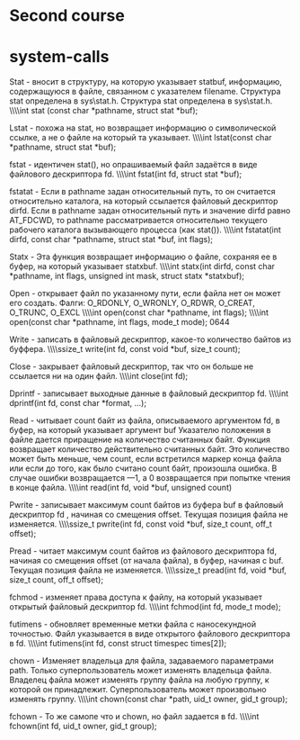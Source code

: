 # Second course
# system-calls

Stat - вносит в структуру, на которую указывает statbuf, информацию, содержащуюся в файле, связанном с указателем filename. Структура stat определена в sys\stat.h. Структура stat определена в sys\stat.h. 
\\\\\\\\int stat (const char *pathname, struct stat *buf);

Lstat - похожа на stat, но возвращает информацию о символической ссылке, а не о файле на который та указывает. 
\\\\\\\\int lstat(const char *pathname, struct stat *buf);

fstat - идентичен stat(), но опрашиваемый файл задаётся в виде файлового дескриптора fd. 
\\\\\\\\int fstat(int fd, struct stat *buf);

fstatat -  Если в pathname задан относительный путь, то он считается относительно каталога, на который ссылается файловый дескриптор dirfd.
Если в pathname задан относительный путь и значение dirfd равно AT_FDCWD, то pathname рассматривается относительно текущего рабочего каталога вызывающего процесса (как stat()). 
\\\\\\\\int fstatat(int dirfd, const char *pathname, struct stat *buf, int flags);

Statx - Эта функция возвращает информацию о файле, сохраняя ее в буфер, на который указывает statxbuf. 
\\\\\\\\int statx(int dirfd, const char *pathname, int flags, unsigned int mask, struct statx *statxbuf);

Open - открывает файл по указанному пути, если файла нет он может его создать. 
Фалги: O_RDONLY, O_WRONLY, O_RDWR, O_CREAT, O_TRUNC, O_EXCL
\\\\\\\\int open(const char *pathname, int flags);
\\\\\\\\int open(const char *pathname, int flags, mode_t mode); 0644

Write - записать в файловый дескриптор, какое-то количество байтов из буффера.
\\\\\\\\ssize_t write(int fd, const void *buf, size_t count);

Close - закрывает файловый дескриптор, так что он больше не ссылается ни на один файл. 
\\\\\\\\int close(int fd);

Dprintf - записывает выходные данные в файловый дескриптор fd. 
\\\\\\\\int dprintf(int fd, const char *format, ...);

Read - читывает count байт из файла, описываемого аргументом fd, в буфер, на который указывает аргумент buf Указателю положения в файле дается приращение на количество считанных байт. Функция возвращает количество действительно считанных байт. Это количество может быть меньше, чем count, если встретился маркер конца файла или если до того, как было считано count байт, произошла ошибка. В случае ошибки возвращается —1, а 0 возвращается при попытке чтения в конце файла. 
\\\\\\\\int read(int fd, void *buf, unsigned count)

Pwrite - записывает максимум count байтов из буфера buf в файловый дескриптор fd , начиная со смещения offset. Текущая позиция файла не изменяется. 
\\\\\\\\ssize_t pwrite(int fd, const void *buf, size_t count, off_t offset); 

Pread - читает максимум count байтов из файлового дескриптора fd, начиная со смещения offset (от начала файла), в буфер, начиная с buf. Текущая позиция файла не изменяется. 
\\\\\\\\ssize_t pread(int fd, void *buf, size_t count, off_t offset); 

fchmod - изменяет права доступа к файлу, на который указывает открытый файловый дескриптор fd. 
\\\\\\\\int fchmod(int fd, mode_t mode);

futimens - обновляет временные метки файла с наносекундной точностью. Файл указывается в виде открытого файлового дескриптора в fd. 
\\\\\\\\int futimens(int fd, const struct timespec times[2]);

chown - Изменяет владельца для файла, задаваемого параметрами path. Только суперпользователь может изменять владельца файла. Владелец файла может изменять группу файла на любую группу, к которой он принадлежит. Суперпользователь может произвольно изменять группу. 
\\\\\\\\int chown(const char *path, uid_t owner, gid_t group);

fchown - То же самопе что и chown, но файл задается в fd.
\\\\\\\\int fchown(int fd, uid_t owner, gid_t group);


